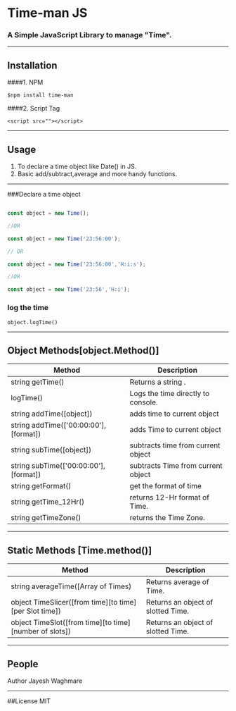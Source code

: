 # Time-man JS 
### A Simple JavaScript Library to manage "Time". 

----
## Installation
####1. NPM

```
$npm install time-man
```

####2. Script Tag

```
<script src=""></script>
```

----
## Usage
1. To declare a time object like Date() in JS.
2. Basic add/subtract,average and more handy functions.

----
###Declare a time object

```js

const object = new Time();

//OR

const object = new Time('23:56:00');

// OR

const object = new Time('23:56:00','H:i:s');

//OR

const object = new Time('23:56','H:i');

```

### log the time


```object.logTime()```

   

----
## Object Methods[object.Method()]

Method | Description
------------ | -------------
string getTime() | Returns a string .
logTime() | Logs the time directly to console.
string addTime([object]) | adds time to current object
string addTime(['00:00:00'],[format])| adds Time to current object
string subTime([object]) | subtracts time from current object
string subTime(['00:00:00'],[format])| subtracts Time from current object
string getFormat() | get the format of time
string getTime_12Hr() | returns 12-Hr format of Time.
string getTimeZone() | returns the Time Zone.

----
## Static Methods [Time.method()]
Method | Description
------------ | -------------
string averageTime([Array of Times) | Returns average of Time.
object TimeSlicer([from time][to time][per Slot time]) | Returns an object of slotted Time.
object TimeSlot([from time][to time][number of slots]) | Returns an object of slotted Time.


----
## People
Author Jayesh Waghmare

----
##License 
MIT
